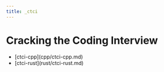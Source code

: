 ```yaml
---
title: _ctci
---
```


# Cracking the Coding Interview

- \[ctci-cpp](cpp/ctci-cpp.md)
- \[ctci-rust](rust/ctci-rust.md)
